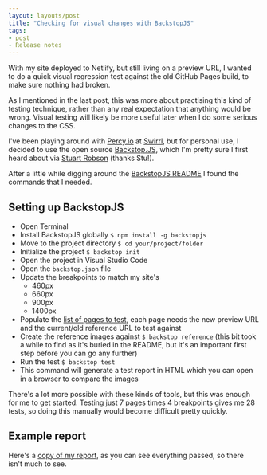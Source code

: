 ```yaml
---
layout: layouts/post
title: "Checking for visual changes with BackstopJS"
tags:
- post
- Release notes
--- 
```


With my site deployed to Netlify, but still living on a preview URL, I wanted to do a quick visual regression test against the old GitHub Pages build, to make sure nothing had broken.

As I mentioned in the last post, this was more about practising this kind of testing technique, rather than any real expectation that anything would be wrong. Visual testing will likely be more useful later when I do some serious changes to the CSS.

I've been playing around with [Percy.io](https://percy.io/) at [Swirrl](https://www.swirrl.com/), but for personal use, I decided to use the open source [Backstop.JS](https://garris.github.io/BackstopJS/), which I'm pretty sure I first heard about via [Stuart Robson](https://twitter.com/StuRobson) (thanks Stu!).

After a little while digging around the [BackstopJS README](https://github.com/garris/BackstopJS) I found the commands that I needed.

## Setting up BackstopJS

- Open Terminal
- Install BackstopJS globally `$ npm install -g backstopjs`
- Move to the project directory `$ cd your/project/folder`
- Initialize the project `$ backstop init`
- Open the project in Visual Studio Code
- Open the `backstop.json` file
- Update the breakpoints to match my site's
	- 460px
	- 660px
	- 900px
	- 1400px
- Populate the [list of pages to test](https://www.benjystanton.co.uk/blog/create-a-list-of-sample-pages-for-testing/), each page needs the new preview URL and the current/old reference URL to test against
- Create the reference images against `$ backstop reference` (this bit took a while to find as it's buried in the README, but it's an important first step before you can go any further)
- Run the test `$ backstop test`
- This command will generate a test report in HTML which you can open in a browser to compare the images

There's a lot more possible with these kinds of tools, but this was enough for me to get started. Testing just 7 pages times 4 breakpoints gives me 28 tests, so doing this manually would become difficult pretty quickly.

## Example report

Here's a [copy of my report](https://friendly-fermi-9e5984.netlify.app/backstop_data/html_report/), as you can see everything passed, so there isn't much to see.
